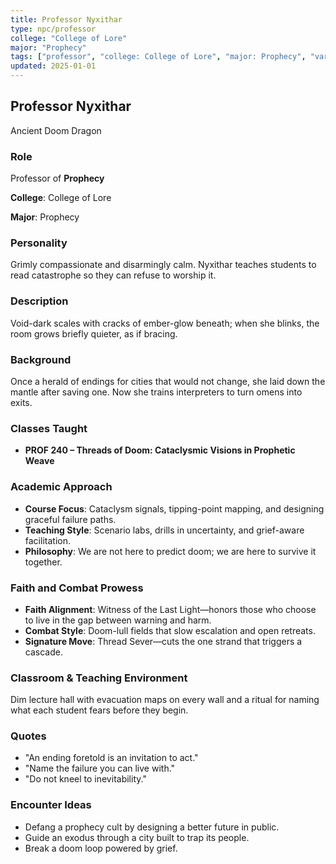 ```yaml
---
title: Professor Nyxithar
type: npc/professor
college: "College of Lore"
major: "Prophecy"
tags: ["professor", "college: College of Lore", "major: Prophecy", "variant:doom"]
updated: 2025-01-01
---
```


## Professor Nyxithar

Ancient Doom Dragon

### Role

Professor of **Prophecy**

**College**: College of Lore

**Major**: Prophecy

### Personality

Grimly compassionate and disarmingly calm. Nyxithar teaches students to read catastrophe so they can refuse to worship it.

### Description

Void-dark scales with cracks of ember-glow beneath; when she blinks, the room grows briefly quieter, as if bracing.

### Background

Once a herald of endings for cities that would not change, she laid down the mantle after saving one. Now she trains interpreters to turn omens into exits.

### Classes Taught

- **PROF 240 – Threads of Doom: Cataclysmic Visions in Prophetic Weave**

### Academic Approach

- **Course Focus**: Cataclysm signals, tipping-point mapping, and designing graceful failure paths.
- **Teaching Style**: Scenario labs, drills in uncertainty, and grief-aware facilitation.
- **Philosophy**: We are not here to predict doom; we are here to survive it together.

### Faith and Combat Prowess

- **Faith Alignment**: Witness of the Last Light—honors those who choose to live in the gap between warning and harm.
- **Combat Style**: Doom-lull fields that slow escalation and open retreats.
- **Signature Move**: Thread Sever—cuts the one strand that triggers a cascade.

### Classroom & Teaching Environment

Dim lecture hall with evacuation maps on every wall and a ritual for naming what each student fears before they begin.

### Quotes

- "An ending foretold is an invitation to act."
- "Name the failure you can live with."
- "Do not kneel to inevitability."

### Encounter Ideas

- Defang a prophecy cult by designing a better future in public.
- Guide an exodus through a city built to trap its people.
- Break a doom loop powered by grief.
